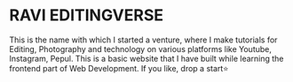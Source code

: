 # RAVI EDITINGVERSE 
This is the name with which I started a venture, where I make tutorials for Editing, Photography
and technology on various platforms like Youtube, Instagram, Pepul.
This is a basic website that I have built while learning the frontend part of Web Development.
If you like, drop a start⭐
